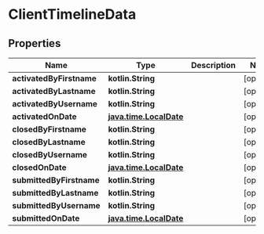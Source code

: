 
# ClientTimelineData

## Properties
| Name | Type | Description | Notes |
| ------------ | ------------- | ------------- | ------------- |
| **activatedByFirstname** | **kotlin.String** |  |  [optional] |
| **activatedByLastname** | **kotlin.String** |  |  [optional] |
| **activatedByUsername** | **kotlin.String** |  |  [optional] |
| **activatedOnDate** | [**java.time.LocalDate**](java.time.LocalDate.md) |  |  [optional] |
| **closedByFirstname** | **kotlin.String** |  |  [optional] |
| **closedByLastname** | **kotlin.String** |  |  [optional] |
| **closedByUsername** | **kotlin.String** |  |  [optional] |
| **closedOnDate** | [**java.time.LocalDate**](java.time.LocalDate.md) |  |  [optional] |
| **submittedByFirstname** | **kotlin.String** |  |  [optional] |
| **submittedByLastname** | **kotlin.String** |  |  [optional] |
| **submittedByUsername** | **kotlin.String** |  |  [optional] |
| **submittedOnDate** | [**java.time.LocalDate**](java.time.LocalDate.md) |  |  [optional] |



